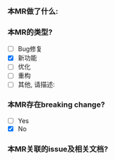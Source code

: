 ### 本MR做了什么:

### 本MR的类型?
 - [ ] Bug修复
 - [x] 新功能
 - [ ] 优化
 - [ ] 重构
 - [ ] 其他, 请描述:

### 本MR存在breaking change?
 - [ ] Yes
 - [x] No

### 本MR关联的issue及相关文档?
